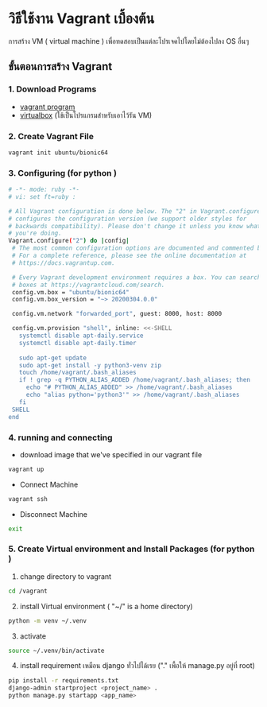 # วิธีใช้งาน Vagrant เบื้องต้น
การสร้าง VM ( virtual machine ) เพื่อทดสอบเป็นแต่ละโปรเจคไปโดยไม่ต้องไปลง OS อื่นๆ 

## ขั้นตอนการสร้าง Vagrant 
### 1. Download Programs
- [vagrant program](https://www.vagrantup.com/)
- [virtualbox](https://www.virtualbox.org/wiki/Download_Old_Builds_6_1) (ใช้เป็นโปรแกรมสำหรับเอาไว้รัน VM)
### 2. Create Vagrant File
```bash
vagrant init ubuntu/bionic64
```
### 3. Configuring  (for python )
``` bash
# -*- mode: ruby -*-
# vi: set ft=ruby :

# All Vagrant configuration is done below. The "2" in Vagrant.configure
# configures the configuration version (we support older styles for
# backwards compatibility). Please don't change it unless you know what
# you're doing.
Vagrant.configure("2") do |config|
 # The most common configuration options are documented and commented below.
 # For a complete reference, please see the online documentation at
 # https://docs.vagrantup.com.

 # Every Vagrant development environment requires a box. You can search for
 # boxes at https://vagrantcloud.com/search.
 config.vm.box = "ubuntu/bionic64"
 config.vm.box_version = "~> 20200304.0.0"

 config.vm.network "forwarded_port", guest: 8000, host: 8000

 config.vm.provision "shell", inline: <<-SHELL
   systemctl disable apt-daily.service
   systemctl disable apt-daily.timer
 
   sudo apt-get update
   sudo apt-get install -y python3-venv zip
   touch /home/vagrant/.bash_aliases
   if ! grep -q PYTHON_ALIAS_ADDED /home/vagrant/.bash_aliases; then
     echo "# PYTHON_ALIAS_ADDED" >> /home/vagrant/.bash_aliases
     echo "alias python='python3'" >> /home/vagrant/.bash_aliases
   fi
 SHELL
end
```
### 4. running and connecting 
- download image that we've specified in our vagrant file
```bash
vagrant up
```
- Connect Machine
```bash
vagrant ssh
```
- Disconnect Machine
```bash
exit
```
### 5. Create Virtual environment and Install Packages  (for python )
1. change directory to vagrant
``` bash
cd /vagrant
```
2. install Virtual environment ( "~/" is a home directory)
``` bash
python -m venv ~/.venv
```
3. activate 
``` bash
source ~/.venv/bin/activate
```
4. install requirement เหมือน django ทั่วไปได้เรย ("." เพื้อให้ manage.py อยู่ที่ root)
``` bash
pip install -r requirements.txt
django-admin startproject <project_name> .
python manage.py startapp <app_name>

```

